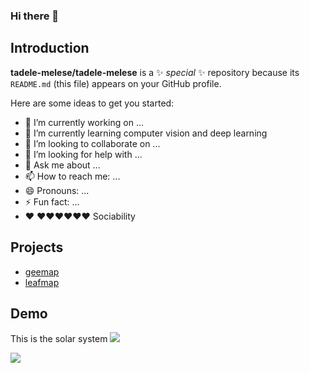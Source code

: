 ### Hi there 👋

## Introduction

**tadele-melese/tadele-melese** is a ✨ _special_ ✨ repository because its `README.md` (this file) appears on your GitHub profile.

Here are some ideas to get you started:

- 🔭 I’m currently working on ...
- 🌱 I’m currently learning computer vision and deep learning
- 👯 I’m looking to collaborate on ...
- 🤔 I’m looking for help with ...
- 💬 Ask me about ...
- 📫 How to reach me: ...
- 😄 Pronouns: ...
- ⚡ Fun fact: ...
- ❤️ ❤️❤️❤️❤️❤️❤️ Sociability

## Projects
- [geemap](https://geemap.org) 
- [leafmap](https://leafmap.org)

## Demo

This is the solar system
![](https://i.pinimg.com/564x/b9/5b/c6/b95bc6c516c73f21252c6f2f4eb2760e.jpg)

![](https://i.gifer.com/embedded/download/TFSQ.gif)